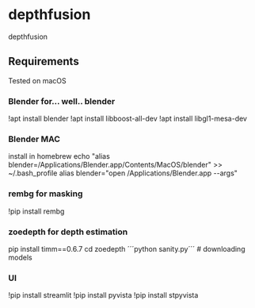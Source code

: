 # depthfusion
 depthfusion


## Requirements
Tested on macOS


### Blender for... well.. blender
!apt install blender
!apt install libboost-all-dev
!apt install libgl1-mesa-dev

### Blender MAC
install in homebrew
echo "alias blender=/Applications/Blender.app/Contents/MacOS/blender" >> ~/.bash_profile
alias blender="open /Applications/Blender.app --args" 


### rembg for masking
!pip install rembg

### zoedepth for depth estimation
pip install timm==0.6.7
cd zoedepth
´´´python sanity.py´´´ # downloading models


### UI
!pip install streamlit
!pip install pyvista 
!pip install stpyvista 

